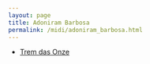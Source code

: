 ```yaml
---
layout: page
title: Adoniram Barbosa
permalink: /midi/adoniram_barbosa.html
---
```


* [Trem das Onze](http://www.victor3d.com.br/midi/td11.mid)